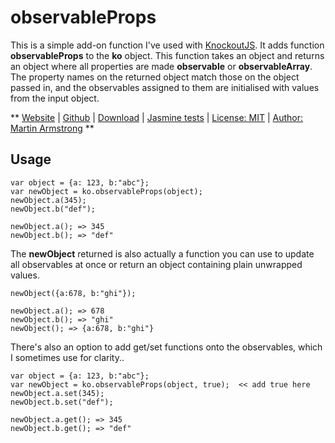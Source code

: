 
# observableProps

This is a simple add-on function I've used with [KnockoutJS](http://knockoutjs.com). It adds function **observableProps** to the **ko** object.
This function takes an object and returns an object where all properties are made **observable** or **observableArray**.
The property names on the returned object match those on the object passed in, and the observables assigned to them are initialised with values from the input object.

**
[Website](https://martbox.github.io/mbx/koObservableProps/index.html) | 
[Github](https://github.com/martbox/koObservableProps) | 
[Download](https://martbox.github.io/mbx/koObservableProps/observableProps.js) | 
[Jasmine tests](https://martbox.github.io/mbx/koObservableProps/test.html) | 
[License: MIT](http://www.opensource.org/licenses/mit-license.php) | 
[Author: Martin Armstrong](https://www.linkedin.com/in/martin-armstrong/)
**

## Usage ##
 
    var object = {a: 123, b:"abc"};
    var newObject = ko.observableProps(object);
    newObject.a(345);
    newObject.b("def");
    
    newObject.a(); => 345
    newObject.b(); => "def"

The **newObject** returned is also actually a function you can use to update all observables at once or return an object containing plain unwrapped values.
  
    newObject({a:678, b:"ghi"});
    
    newObject.a(); => 678
    newObject.b(); => "ghi"
    newObject(); => {a:678, b:"ghi"}

There's also an option to add get/set functions onto the observables, which I sometimes use for clarity..

    var object = {a: 123, b:"abc"};
    var newObject = ko.observableProps(object, true);  << add true here
    newObject.a.set(345);
    newObject.b.set("def");
    
    newObject.a.get(); => 345
    newObject.b.get(); => "def"


